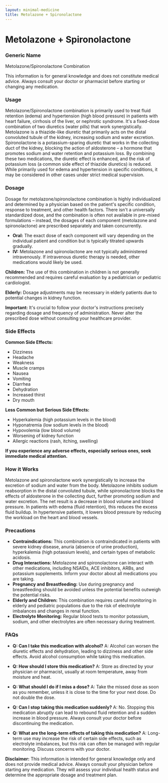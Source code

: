 ```yaml
---
layout: minimal-medicine
title: Metolazone + Spironolactone
---
```


# Metolazone + Spironolactone
### Generic Name
Metolazone/Spironolactone Combination

This information is for general knowledge and does not constitute medical advice. Always consult your doctor or pharmacist before starting or changing any medication.


### Usage

Metolazone/Spironolactone combination is primarily used to treat fluid retention (edema) and hypertension (high blood pressure) in patients with heart failure, cirrhosis of the liver, or nephrotic syndrome.  It's a fixed-dose combination of two diuretics (water pills) that work synergistically. Metolazone is a thiazide-like diuretic that primarily acts on the distal convoluted tubule of the kidney, increasing sodium and water excretion. Spironolactone is a potassium-sparing diuretic that works in the collecting duct of the kidney, blocking the action of aldosterone – a hormone that promotes sodium and water retention and potassium loss.  By combining these two medications, the diuretic effect is enhanced, and the risk of potassium loss (a common side effect of thiazide diuretics) is reduced.  While primarily used for edema and hypertension in specific conditions, it may be considered in other cases under strict medical supervision.


### Dosage

Dosage for metolazone/spironolactone combination is highly individualized and determined by a physician based on the patient's specific condition, response to treatment, and other health factors.  There isn't a universally standardized dose, and the combination is often not available in pre-mixed formulations – instead, the dosages of each component (metolazone and spironolactone) are prescribed separately and taken concurrently.  

* **Oral:** The exact dose of each component will vary depending on the individual patient and condition but is typically titrated upwards gradually.
* **IV:** Metolazone and spironolactone are not typically administered intravenously.  If intravenous diuretic therapy is needed, other medications would likely be used.


**Children:**  The use of this combination in children is not generally recommended and requires careful evaluation by a pediatrician or pediatric cardiologist.


**Elderly:** Dosage adjustments may be necessary in elderly patients due to potential changes in kidney function.


**Important:**  It's crucial to follow your doctor's instructions precisely regarding dosage and frequency of administration.  Never alter the prescribed dose without consulting your healthcare provider.



### Side Effects

**Common Side Effects:**

* Dizziness
* Headache
* Weakness
* Muscle cramps
* Nausea
* Vomiting
* Diarrhea
* Dehydration
* Increased thirst
* Dry mouth


**Less Common but Serious Side Effects:**

* Hyperkalemia (high potassium levels in the blood)
* Hyponatremia (low sodium levels in the blood)
* Hypovolemia (low blood volume)
* Worsening of kidney function
* Allergic reactions (rash, itching, swelling)


**If you experience any adverse effects, especially serious ones, seek immediate medical attention.**



### How it Works

Metolazone and spironolactone work synergistically to increase the excretion of sodium and water from the body. Metolazone inhibits sodium reabsorption in the distal convoluted tubule, while spironolactone blocks the effects of aldosterone in the collecting duct, further promoting sodium and water excretion.  The net result is a decrease in blood volume and blood pressure. In patients with edema (fluid retention), this reduces the excess fluid buildup. In hypertensive patients, it lowers blood pressure by reducing the workload on the heart and blood vessels.


### Precautions

* **Contraindications:** This combination is contraindicated in patients with severe kidney disease, anuria (absence of urine production), hyperkalemia (high potassium levels), and certain types of metabolic acidosis.
* **Drug Interactions:** Metolazone and spironolactone can interact with other medications, including NSAIDs, ACE inhibitors, ARBs, and potassium supplements. Inform your doctor about all medications you are taking.
* **Pregnancy and Breastfeeding:** Use during pregnancy and breastfeeding should be avoided unless the potential benefits outweigh the potential risks.
* **Elderly and Children:**  This combination requires careful monitoring in elderly and pediatric populations due to the risk of electrolyte imbalances and changes in renal function.
* **Electrolyte Monitoring:** Regular blood tests to monitor potassium, sodium, and other electrolytes are often necessary during treatment.


### FAQs

* **Q: Can I take this medication with alcohol?**  A:  Alcohol can worsen the diuretic effects and dehydration, leading to dizziness and other side effects.  Avoid alcohol consumption while taking this medication.

* **Q:  How should I store this medication?** A: Store as directed by your physician or pharmacist, usually at room temperature, away from moisture and heat.

* **Q: What should I do if I miss a dose?** A: Take the missed dose as soon as you remember, unless it is close to the time for your next dose. Do not double the dose.

* **Q: Can I stop taking this medication suddenly?** A: No.  Stopping this medication abruptly can lead to rebound fluid retention and a sudden increase in blood pressure.  Always consult your doctor before discontinuing the medication.

* **Q: What are the long-term effects of taking this medication?** A: Long-term use may increase the risk of certain side effects, such as electrolyte imbalances, but this risk can often be managed with regular monitoring. Discuss concerns with your doctor.


**Disclaimer:** This information is intended for general knowledge only and does not provide medical advice.  Always consult your physician before starting any medication.  They will assess your individual health status and determine the appropriate dosage and treatment plan.

